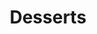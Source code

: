 ---
layout: default
title: Desserts
parent: Automation Guide
nav_order: 4
has_children: true
has_toc: true
---